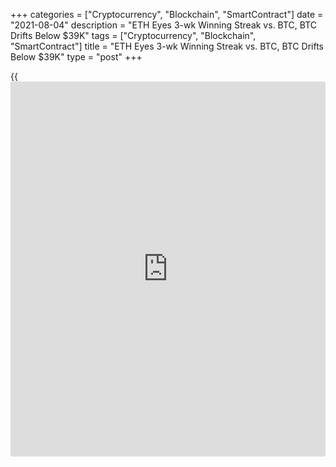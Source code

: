 +++
categories = ["Cryptocurrency", "Blockchain", "SmartContract"]
date = "2021-08-04"
description = "ETH Eyes 3-wk Winning Streak vs. BTC, BTC Drifts Below $39K"
tags = ["Cryptocurrency", "Blockchain", "SmartContract"]
title = "ETH Eyes 3-wk Winning Streak vs. BTC, BTC Drifts Below $39K"
type = "post"
+++

{{<iframe id="large-banner" src="https://www.bounty.group/#slide=19.0" width="100%" height="600" scrolling="no" style="border: 0px solid rgb(216, 221, 230); border-radius: 3px;">}}

![Ethereum eyes 3-week winning streak vs. Bitcoin as BTC price drifts
below $39K][1]

Bitcoin (BTC) headed lower on Thursday after an attempt to reclaim
$40,000 failed to garner buyer support. Data from Cointelegraph Markets
Pro and TradingView showed BTC/USD dropping to local lows of $38,700 on
Bitstamp, down around 1.5% in several hours. The largest cryptocurrency
had benefited considerably from remarks by Gary Gensler, the new Chair
of the United States Securities and Exchange Commission, on Tuesday, but
momentum stalled at the psychologically significant $40,000 mark.

Thursday’s dip took away the prospect of flipping the 21-week
exponential moving average (EMA) — one of several eyed by analysts this
week — as firm new support. Meanwhile, on-chain indicators once again
contrasted with middling BTC price action. In particular, Thursday
revealed the extent of long-term holder (LTH) Bitcoin accumulation, this
reaching new all-time highs: More of the BTC supply was now in the hands
of LTHs than ever before.

On altcoins, Ether (ETH) dominated the conversation amid bullish
forecasts for fresh price gains, while the ETH/BTC pair is headed for
its third consecutive green weekly candle. Ethereum’s token could reach
new local highs in the coming months after its latest successful hard
fork, analysts forecast as strength against Bitcoin continued.

ETH/BTC hit 0.0693 on Wednesday, the date of the hard fork deployment —
its highest in nearly two months. A local resistance point, the 0.07 BTC
level has yet to reappear since the Bitcoin-inspired market drawdown
began in May.

_Source:[FXPro][2]_

   1. /files/downloads/c/5/c/c5ce8c9452a41de175e0ad7caf39982a_912a0c3c1e08947eb45f67e8f74559be.jpg
   2. /geturl/index/4136b381579b686ce5d21cc1e9b315866bb8c69c/